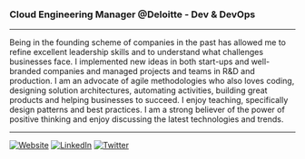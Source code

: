 ### Cloud Engineering Manager @Deloitte - Dev & DevOps

----

Being in the founding scheme of companies in the past has allowed me to refine excellent leadership skills and to understand what challenges businesses face. I implemented new ideas in both start-ups and well-branded companies and managed projects and teams in R&D and production. I am an advocate of agile methodologies who also loves coding, designing solution architectures, automating activities, building great products and helping businesses to succeed. I enjoy teaching, specifically design patterns and best practices. I am a strong believer of the power of positive thinking and enjoy discussing the latest technologies and trends.

----

<a href="https://tragopoulos.com" target="_blank" rel="noopener noreferrer">![Website](https://img.shields.io/badge/Website-inactive.svg?style=for-the-badge&logo=Windows%20Terminal)</a>
<a href="https://www.linkedin.com/in/tragopoulos" target="_blank" rel="noopener noreferrer">![LinkedIn](https://img.shields.io/badge/LinkedIn-informational.svg?style=for-the-badge&logo=linkedin)</a>
<a href="https://twitter.com/FTragopoulos" target="_blank" rel="noopener noreferrer">![Twitter](https://img.shields.io/badge/Twitter-9cf.svg?style=for-the-badge&logo=Twitter)</a>
